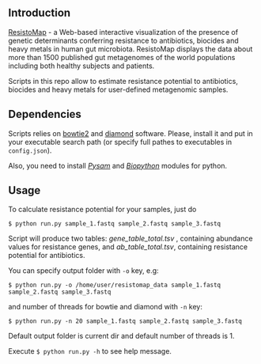 ## Introduction
[ResistoMap](http://resistomap.datalaboratory.ru/) - a Web-based interactive visualization of the presence of genetic determinants conferring resistance to antibiotics, biocides and heavy metals in human gut microbiota. ResistoMap displays the data about more than 1500 published gut metagenomes of the world populations including both healthy subjects and patients.

Scripts in this repo allow to estimate resistance potential to antibiotics, biocides and heavy metals for user-defined metagenomic samples.

## Dependencies
Scripts relies on [bowtie2](http://bowtie-bio.sourceforge.net/bowtie2/index.shtml) and [diamond](https://github.com/bbuchfink/diamond) software. Please, install it and put in your executable search path (or specify full pathes to executables in `config.json`).

Also, you need to install [_Pysam_](https://pysam.readthedocs.io/en/latest/) and [_Biopython_](http://biopython.org/) modules for python.

## Usage
To calculate resistance potential for your samples, just do
```
$ python run.py sample_1.fastq sample_2.fastq sample_3.fastq
```
Script will produce two tables: _gene_table_total.tsv_ , containing abundance values for resistance genes, and _ab_table_total.tsv_, containing resistance potential for antibiotics.

You can specify output folder with `-o` key, e.g:
```
$ python run.py -o /home/user/resistomap_data sample_1.fastq sample_2.fastq sample_3.fastq
```
and number of threads for bowtie and diamond with `-n` key:
```
$ python run.py -n 20 sample_1.fastq sample_2.fastq sample_3.fastq
```
Default output folder is current dir and default number of threads is 1.

Execute `$ python run.py -h` to see help message.
